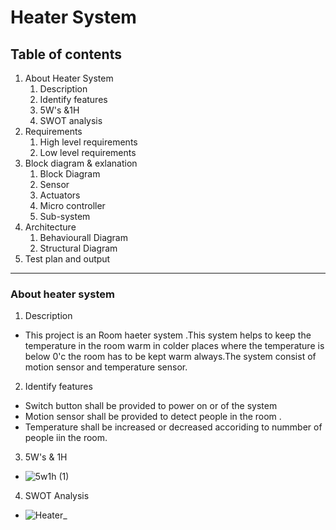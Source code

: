 # Heater System

## Table of contents
1. About Heater System
    1. Description
    2. Identify features
    3. 5W's &1H
    4. SWOT analysis 
2. Requirements
    1. High level requirements
    2. Low level requirements
3. Block diagram & exlanation
    1. Block Diagram
    2. Sensor
    3. Actuators
    4. Micro controller 
    5. Sub-system
4. Architecture
    1. Behaviourall Diagram
    2. Structural Diagram
5. Test plan and output
----
### About heater system
1. Description
- This project is an Room haeter system .This system helps to keep the temperature in the room warm in colder places where the temperature is below 0'c the room has to be kept warm always.The system consist of motion sensor and temperature sensor.
2. Identify features
-  Switch button shall be provided to power on or of the system
- Motion sensor shall be provided to detect people in the room .
- Temperature shall be increased or decreased  accoriding to nummber of people iin the room.
3. 5W's & 1H
- ![5w1h (1)](https://user-images.githubusercontent.com/98830897/155830353-2cea97d2-12e6-4a33-9ad9-e989a421ee2e.png)
4. SWOT Analysis
- ![Heater_](https://user-images.githubusercontent.com/98830897/155831153-1b518036-076d-4430-844d-055be4738bd3.png)

